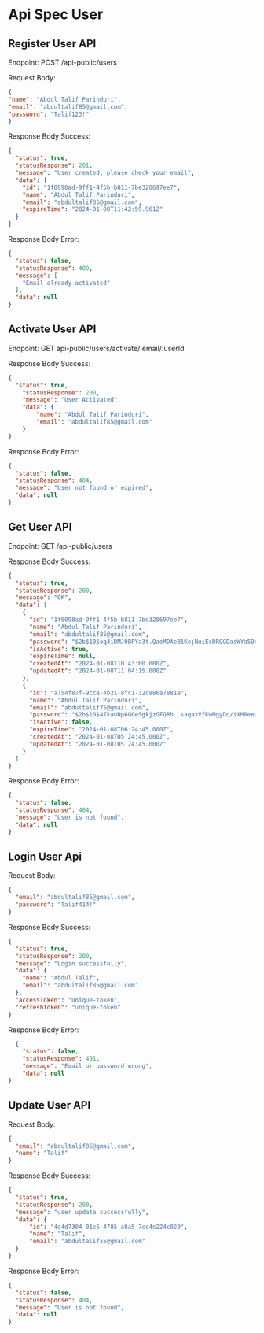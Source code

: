 # Api Spec User

## Register User API
Endpoint: POST /api-public/users

Request Body:

```json
{
"name": "Abdul Talif Parinduri",
"email": "abdultalif85@gmail.com",
"password": "Talif123!"
}
```


Response Body Success: 

```json
{
  "status": true,
  "statusResponse": 201,
  "message": "User created, please check your email",
  "data": {
    "id": "1f0098ad-9ff1-4f5b-b811-7be320697ee7",
    "name": "Abdul Talif Parinduri",
    "email": "abdultalif85@gmail.com",
    "expireTime": "2024-01-08T11:42:59.961Z"
  }
}
```


Response Body Error:

```json
{
  "status": false,
  "statusResponse": 400,
  "message": [
    "Email already activated"
  ],
  "data": null
}
```

## Activate User API

Endpoint: GET api-public/users/activate/:email/:userId

Response Body Success:

```json
{
  "status": true,
    "statusResponse": 200,
    "message": "User Activated",
    "data": {
        "name": "Abdul Talif Parinduri",
        "email": "abdultalif85@gmail.com"
    }
}
```


Response Body Error:

```json
{
  "status": false,
  "statusResponse": 404,
  "message": "User not found or expired",
  "data": null
}
```


## Get User API

Endpoint: GET /api-public/users

Response Body Success:
```json
{
  "status": true,
  "statusResponse": 200,
  "message": "OK",
  "data": [
    {
      "id": "1f0098ad-9ff1-4f5b-b811-7be320697ee7",
      "name": "Abdul Talif Parinduri",
      "email": "abdultalif85@gmail.com",
      "password": "$2b$10$oq4iDMJ0BPYa3t.QaoMDAeB1KejNuiEcDRQGDasWYa5DePV8sX376",
      "isActive": true,
      "expireTime": null,
      "createdAt": "2024-01-08T10:43:00.000Z",
      "updatedAt": "2024-01-08T11:04:15.000Z"
    },
    {
      "id": "a754f87f-9cce-4b21-8fc1-32c886a7881e",
      "name": "Abdul Talif Parinduri",
      "email": "abdultalif75@gmail.com",
      "password": "$2b$10$A7kauNp6Q0eSgkjzGFQRh..saqaxVfKwMgyDo/iXM8eezKuXQbGCy",
      "isActive": false,
      "expireTime": "2024-01-08T06:24:45.000Z",
      "createdAt": "2024-01-08T05:24:45.000Z",
      "updatedAt": "2024-01-08T05:24:45.000Z"
    }
  ]
}
```


Response Body Error:
```json
{
  "status": false,
  "statusResponse": 404,
  "message": "User is not found",
  "data": null
}
```


## Login User Api

Request Body:
```json
{
  "email": "abdultalif85@gmail.com",
  "password": "Talif414!"
}
```

Response Body Success:
```json
{
  "status": true,
  "statusResponse": 200,
  "message": "Login successfully",
  "data": {
    "name": "Abdul Talif",
    "email": "abdultalif85@gmail.com"
  },
  "accessToken": "unique-token",
  "refreshToken": "unique-token"
}
```

Response Body Error:

```json
  {
    "status": false,
    "statusResponse": 401,
    "message": "Email or password wrong",
    "data": null
}
```

## Update User API

Request Body:
```json
{
  "email": "abdultalif85@gmail.com",
  "name": "Talif"
}
```

Response Body Success:
```json
{
  "status": true,
  "statusResponse": 200,
  "message": "user update successfully",
  "data": {
      "id": "4e4d7304-01e5-4785-a8a5-7ec4e224c020",
      "name": "Talif",
      "email": "abdultalif55@gmail.com"
  }
}
```

Response Body Error:
```json
{
  "status": false,
  "statusResponse": 404,
  "message": "User is not found",
  "data": null
}
```
